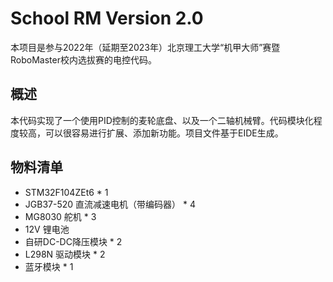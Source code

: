 # School RM Version 2.0
本项目是参与2022年（延期至2023年）北京理工大学“机甲大师”赛暨RoboMaster校内选拔赛的电控代码。

## 概述
本代码实现了一个使用PID控制的麦轮底盘、以及一个二轴机械臂。代码模块化程度较高，可以很容易进行扩展、添加新功能。项目文件基于EIDE生成。

## 物料清单
- STM32F104ZEt6 * 1
- JGB37-520 直流减速电机（带编码器） * 4
- MG8030 舵机 * 3
- 12V 锂电池
- 自研DC-DC降压模块 * 2
- L298N 驱动模块 * 2
- 蓝牙模块 * 1
